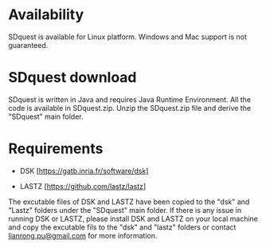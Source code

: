 # Availability
SDquest is available for Linux platform. Windows and Mac support is not guaranteed.

# SDquest download
SDquest is written in Java and requires Java Runtime Environment. All the code is available in SDquest.zip. Unzip the SDquest.zip file and derive the "SDquest" main folder.

# Requirements

  -  DSK [https://gatb.inria.fr/software/dsk]
  
  -  LASTZ [https://github.com/lastz/lastz]

The excutable files of DSK and LASTZ have been copied to the "dsk" and "Lastz" folders under the "SDquest" main folder. If there is any issue in running DSK or LASTZ, please install DSK and LASTZ on your local machine and copy the excutable fils to the "dsk" and "lastz" folders or contact lianrong.pu@gmail.com for more information.
 
